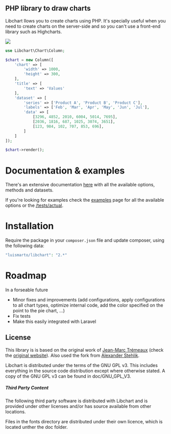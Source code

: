 ## PHP library to draw charts

Libchart llows you to create charts using PHP. It's specially useful when you need to create charts on the server-side 
and so you can't use a front-end library such as Highcharts.

<img src="https://geekalicious.pt/github/libchart/libchart-sample-2.png"/>

````php
use Libchart\Chart\Column;

$chart = new Column([
    'chart' => [
        'width' => 1000,
        'height' => 300,
    ],
    'title' => [
        'text' => 'Values'
    ],
    'dataset' => [
        'series' => ['Product A', 'Product B', 'Product C'],
        'labels' => ['Feb', 'Mar', 'Apr', 'May', 'Jun', 'Jul'],
        'data' => [
            [3296, 4852, 2010, 6004, 5014, 7695],
            [2036, 1816, 687, 1025, 3074, 3651],
            [123, 984, 102, 707, 853, 696],
        ]
    ]
]);

$chart->render();

````

# Documentation & examples

There's an extensive documentation [here](https://luismarto.github.com/docs/index.html) with all the available options, methods and datasets.

If you're looking for examples check the [examples](https://luismarto.github.com/docs/examples.html) page for all the available options
or the [/tests/actual](https://github.com/luismarto/libchart/tree/master/test/actual). 

# Installation

Require the package in your `composer.json` file and update composer, using the following data:

```php
"luismarto/libchart": "2.*"
```


# Roadmap

In a forseable future
- Minor fixes and improvements (add configurations, apply configurations to all chart types, optimize internal code, add the color specified on the point to the pie chart, ...)
- Fix tests
- Make this easily integrated with Laravel

## License

This library is is based on the original work of [Jean-Marc Trémeaux](http://naku.dohcrew.com/) (check the [original website](https://naku.dohcrew.com/libchart/pages/introduction/)).
Also used the fork from [Alexander Stehlik](https://github.com/astehlik).

Libchart is distributed under the terms of the GNU GPL v3.
This includes everything in the source code distribution
except where otherwise stated.
A copy of the GNU GPL v3 can be found in doc/GNU_GPL_V3.

##### Third Party Content

The following third party software is distributed with Libchart and
is provided under other licenses and/or has source available from
other locations. 

Files in the fonts directory are distributed under their own licence, which is located unther the doc folder.